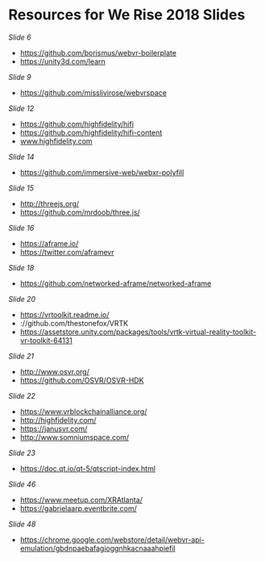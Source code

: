 # Resources for We Rise 2018 Slides

*Slide 6*
* https://github.com/borismus/webvr-boilerplate 
* https://unity3d.com/learn

*Slide 9*
* https://github.com/misslivirose/webvrspace

*Slide 12*
* https://github.com/highfidelity/hifi 
* https://github.com/highfidelity/hifi-content 
* www.highfidelity.com 

*Slide 14*
* https://github.com/immersive-web/webxr-polyfill

*Slide 15*
* http://threejs.org/ 
* https://github.com/mrdoob/three.js/

*Slide 16*
* https://aframe.io/ 
* https://twitter.com/aframevr

*Slide 18*
* https://github.com/networked-aframe/networked-aframe

*Slide 20*
* https://vrtoolkit.readme.io/
* ://github.com/thestonefox/VRTK
* https://assetstore.unity.com/packages/tools/vrtk-virtual-reality-toolkit-vr-toolkit-64131

*Slide 21*
* http://www.osvr.org/
* https://github.com/OSVR/OSVR-HDK

*Slide 22*
* https://www.vrblockchainalliance.org/
* http://highfidelity.com/
* https://janusvr.com/
* http://www.somniumspace.com/

*Slide 23*
* https://doc.qt.io/qt-5/qtscript-index.html

*Slide 46*
* https://www.meetup.com/XRAtlanta/
* https://gabrielaarp.eventbrite.com/

*Slide 48*
* https://chrome.google.com/webstore/detail/webvr-api-emulation/gbdnpaebafagioggnhkacnaaahpiefil

